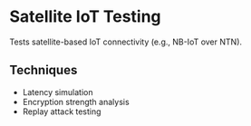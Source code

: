 # Satellite IoT Testing
Tests satellite-based IoT connectivity (e.g., NB-IoT over NTN).

## Techniques
- Latency simulation
- Encryption strength analysis
- Replay attack testing
